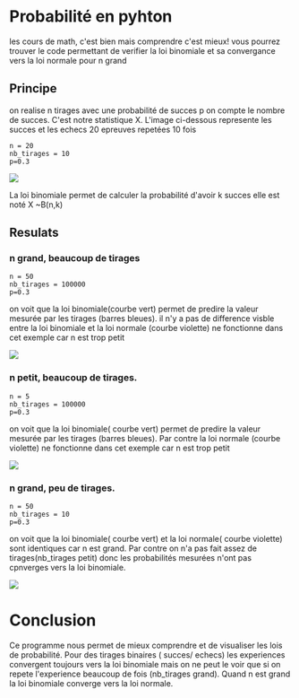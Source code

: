 # Probabilité en pyhton
les cours de math, c'est bien mais comprendre c'est mieux!
vous pourrez trouver le code permettant de verifier la loi binomiale et sa convergance vers la loi normale pour n grand 

## Principe
on realise n tirages avec une probabilité de succes p
on compte le nombre de succes. C'est notre statistique X.
L'image ci-dessous represente les succes et les echecs 20 epreuves repetées 10 fois

```
n = 20
nb_tirages = 10
p=0.3

```

![](https://github.com/LouisDelprat/probabilit-en-python/blob/main/exemple_tirage.PNG)

La loi binomiale permet de calculer la probabilité d'avoir k succes 
elle est noté X ~B(n,k)

## Resulats
### n grand, beaucoup de tirages
```
n = 50
nb_tirages = 100000
p=0.3
 ```

on voit que la loi binomiale(courbe vert) permet de predire la valeur mesurée par les tirages (barres bleues).
il n'y a pas de difference visble entre la loi binomiale et la loi normale (courbe violette) ne fonctionne dans cet exemple car n est trop petit

![](https://github.com/LouisDelprat/probabilit-en-python/blob/main/proba_exemple1.PNG)


### n petit, beaucoup de tirages.
```
n = 5
nb_tirages = 100000
p=0.3
 ```
on voit que la loi binomiale( courbe vert) permet de predire la valeur mesurée par les tirages (barres bleues).
Par contre la loi normale (courbe violette) ne fonctionne dans cet exemple car n est trop petit

![](https://github.com/LouisDelprat/probabilit-en-python/blob/main/proba_exemple2.PNG)





### n grand, peu de tirages.
```
n = 50
nb_tirages = 10
p=0.3
 ```
on voit que la loi binomiale( courbe vert) et la loi normale( courbe violette) sont identiques car n est grand.
Par contre on n'a pas fait assez de tirages(nb_tirages petit) donc les probabilités mesurées n'ont pas cpnverges vers la loi binomiale. 


![](https://github.com/LouisDelprat/probabilit-en-python/blob/main/proba_exemple3.PNG)



# Conclusion

Ce programme nous permet de mieux comprendre et de visualiser les lois de probabilité.
Pour des tirages binaires ( succes/ echecs) les experiences convergent toujours vers la loi binomiale mais on ne peut le voir que si on repete l'experience beaucoup de fois (nb_tirages grand).
Quand n est grand la loi binomiale converge vers la loi normale.
